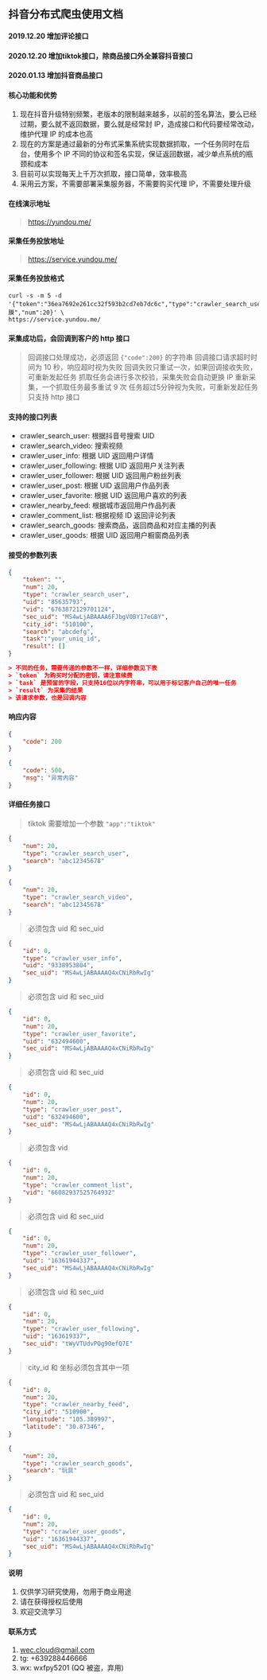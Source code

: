 ## 抖音分布式爬虫使用文档

#### 2019.12.20 增加评论接口
#### 2020.12.20 增加tiktok接口，除商品接口外全兼容抖音接口
#### 2020.01.13 增加抖音商品接口

#### 核心功能和优势

1. 现在抖音升级特别频繁，老版本的限制越来越多，以前的签名算法，要么已经过期，要么就不返回数据，要么就是经常封 IP，造成接口和代码要经常改动，维护代理 IP 的成本也高
2. 现在的方案是通过最新的分布式采集系统实现数据抓取，一个任务同时在后台，使用多个 IP 不同的协议和签名实现，保证返回数据，减少单点系统的瓶颈和成本
3. 目前可以实现每天上千万次抓取，接口简单，效率极高
4. 采用云方案，不需要部署采集服务器，不需要购买代理 IP，不需要处理升级

#### 在线演示地址

> https://yundou.me/

#### 采集任务投放地址

> https://service.yundou.me/

#### 采集任务投放格式

```shell
curl -s -m 5 -d '{"token":"36ea7692e261cc32f593b2cd7eb7dc6c","type":"crawler_search_user","search":"面膜","num":20}' \
https://service.yundou.me/
```

#### 采集成功后，会回调到客户的 http 接口

> 回调接口处理成功，必须返回 `{"code":200}` 的字符串
> 回调接口请求超时时间为 10 秒，响应超时视为失败
> 回调失败只重试一次，如果回调接收失败，可重新发起任务
> 抓取任务会进行多次校验，采集失败会自动更换 IP 重新采集，一个抓取任务最多重试 9 次
> 任务超过5分钟视为失败，可重新发起任务
> 只支持 http 接口


#### 支持的接口列表

- crawler_search_user: 根据抖音号搜索 UID
- crawler_search_video: 搜索视频
- crawler_user_info: 根据 UID 返回用户详情
- crawler_user_following: 根据 UID 返回用户关注列表
- crawler_user_follower: 根据 UID 返回用户粉丝列表
- crawler_user_post: 根据 UID 返回用户作品列表
- crawler_user_favorite: 根据 UID 返回用户喜欢的列表
- crawler_nearby_feed: 根据城市返回用户作品列表
- crawler_comment_list: 根据视频 ID 返回评论列表
- crawler_search_goods: 搜索商品，返回商品和对应主播的列表
- crawler_user_goods: 根据 UID 返回用户橱窗商品列表

#### 接受的参数列表

```json
{
    "token": "",
    "num": 20,
    "type": "crawler_search_user",
    "uid": "85635793",
    "vid": "6763872129701124",
    "sec_uid": "MS4wLjABAAAA6FJbgV0BY17eGBY",
    "city_id": "510100",
    "search": "abcdefg",
    "task":"your_uniq_id",
    "result": []
}

> 不同的任务，需要传递的参数不一样，详细参数见下表
> `token` 为购买时分配的密钥，请注意续费
> `task` 是预留的字段，只支持16位以内字符串，可以用于标记客户自己的唯一任务
> `result` 为采集的结果
> 该请求参数，也是回调内容

```

#### 响应内容

>
```json
{
    "code": 200
}
```

```json
{
    "code": 500,
    "msg": "异常内容"
}
```

#### 详细任务接口

> tiktok 需要增加一个参数 `"app":"tiktok"`

```json
{
    "num": 20,
    "type": "crawler_search_user",
    "search": "abc12345678"
}
```

```json
{
    "num": 20,
    "type": "crawler_search_video",
    "search": "abc12345678"
}
```

> 必须包含 uid 和 sec_uid

```json
{
    "id": 0,
    "type": "crawler_user_info",
    "uid": "9338953804",
    "sec_uid": "MS4wLjABAAAAQ4xCNiRbRwIg"
}
```

> 必须包含 uid 和 sec_uid

```json
{
    "id": 0,
    "num": 20,
    "type": "crawler_user_favorite",
    "uid": "632494600",
    "sec_uid": "MS4wLjABAAAAQ4xCNiRbRwIg"
}
```

> 必须包含 uid 和 sec_uid

```json
{
    "id": 0,
    "num": 20,
    "type": "crawler_user_post",
    "uid": "632494600",
    "sec_uid": "MS4wLjABAAAAQ4xCNiRbRwIg"
}
```

> 必须包含 vid

```json
{
    "id": 0,
    "num": 20,
    "type": "crawler_comment_list",
    "vid": "66082937525764932"
}
```

> 必须包含 uid 和 sec_uid

```json
{
    "id": 0,
    "num": 20,
    "type": "crawler_user_follower",
    "uid": "16361944337",
    "sec_uid": "MS4wLjABAAAAQ4xCNiRbRwIg"
}
```

> 必须包含 uid 和 sec_uid

```json
{
    "id": 0,
    "num": 20,
    "type": "crawler_user_following",
    "uid": "163619337",
    "sec_uid": "tWyVTUdvPOg90efQ7E"
}
```

> city_id 和 坐标必须包含其中一项

```json
{
    "id": 0,
    "num": 20,
    "type": "crawler_nearby_feed",
    "city_id": "510900",
    "longitude": "105.389997",
    "latitude": "30.87346",
}

```

```json
{
    "num": 20,
    "type": "crawler_search_goods",
    "search": "玩具"
}
```

> 必须包含 uid 和 sec_uid

```json
{
    "id": 0,
    "num": 20,
    "type": "crawler_user_goods",
    "uid": "16361944337",
    "sec_uid": "MS4wLjABAAAAQ4xCNiRbRwIg"
}
```

#### 说明

1. 仅供学习研究使用，勿用于商业用途
2. 请在获得授权后使用
3. 欢迎交流学习

#### 联系方式

1. wec.cloud@gmail.com
2. tg: +639288446666
3. wx: wxfpy5201 (QQ 被盗，弃用) 
